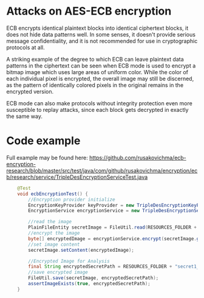 # Attacks on AES-ECB encryption


ECB encrypts identical plaintext blocks into identical ciphertext blocks, it does not hide data patterns well. 
In some senses, it doesn't provide serious message confidentiality, and it is not recommended for use in cryptographic protocols at all.

A striking example of the degree to which ECB can leave plaintext data patterns in the ciphertext can be seen when ECB mode is used 
to encrypt a bitmap image which uses large areas of uniform color. While the color of each individual pixel is encrypted, 
the overall image may still be discerned, as the pattern of identically colored pixels in the original remains in the encrypted version.

ECB mode can also make protocols without integrity protection even more susceptible to replay attacks, since each block gets decrypted in exactly the same way.

Code example
===============
Full example may be found here: https://github.com/rusakovichma/ecb-encryption-research/blob/master/src/test/java/com/github/rusakovichma/encryption/ecb/research/service/TripleDesEncryptionServiceTest.java

```JAVA
    @Test
    void ecbEncryptionTest() {
        //Encryption provider initialize
        EncryptionKeyProvider keyProvider = new TripleDesEncryptionKeyProvider();
        EncryptionService encryptionService = new TripleDesEncryptionService(keyProvider);

        //read the image
        PlainFileEntity secretImage = FileUtil.read(RESOURCES_FOLDER + "secret1.bmp");
        //encrypt the image
        byte[] encryptedImage = encryptionService.encrypt(secretImage.getContent());
        //set image content
        secretImage.setContent(encryptedImage);

        //Encrypted Image for Analysis
        final String encryptedSecretPath = RESOURCES_FOLDER + "secret1_encrypted.bmp";
        //save encrypted image
        FileUtil.save(secretImage, encryptedSecretPath);
        assertImageExists(true, encryptedSecretPath);
    }
```

